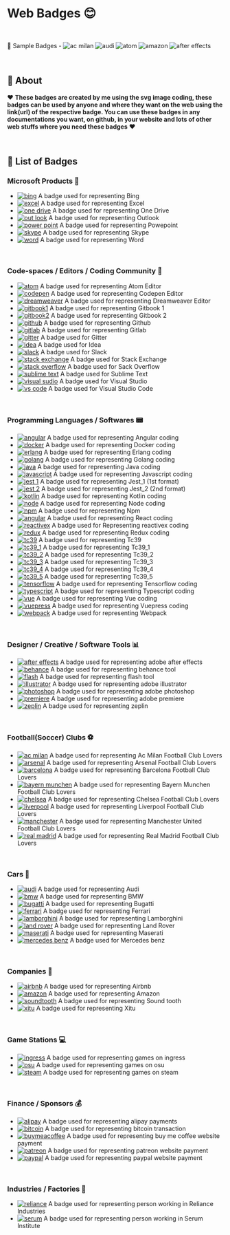 #  Web Badges 😊 

<br>

👋 Sample Badges - ![ac milan](badges/footballclubs/ac_milan.svg)  ![audi](badges/cars/audi.svg) ![atom](badges/codespaces/atom.svg) ![amazon](badges/companies/amazon.svg) ![after effects](badges/designer/after_effects.svg)

<br>

## 📝 About

:hearts: **These badges are created by me using the svg image coding, these badges can be used by anyone and where they want on the web using the link(url) of the respective badge. You can use these badges in any documentations you want, on github, in your website and lots of other web stuffs where you need these badges** :hearts:

<br>

## 📛 List of Badges

### Microsoft Products 🏢 

- [![bing](badges/microsoft/bing.svg)](https://arnoldvaz27.github.io/badges/microsoft/bing.svg) A badge used for representing Bing
- [![excel](badges/microsoft/excel.svg)](https://arnoldvaz27.github.io/badges/microsoft/excel.svg) A badge used for representing Excel
- [![one drive](badges/microsoft/onedrive.svg)](https://arnoldvaz27.github.io/badges/microsoft/onedrive.svg) A badge used for representing One Drive
- [![out look](badges/microsoft/outlook.svg)](https://arnoldvaz27.github.io/badges/microsoft/outlook.svg) A badge used for representing Outlook
- [![power point](badges/microsoft/powerpoint.svg)](https://arnoldvaz27.github.io/badges/microsoft/powerpoint.svg) A badge used for representing Powepoint
- [![skype](badges/microsoft/skype.svg)](https://arnoldvaz27.github.io/badges/microsoft/skype.svg) A badge used for representing Skype
- [![word](badges/microsoft/word.svg)](https://arnoldvaz27.github.io/badges/microsoft/word.svg) A badge used for representing Word

<br>

### Code-spaces / Editors / Coding Community 📄

- [![atom](badges/codespaces/atom.svg)](https://arnoldvaz27.github.io/badges/codespaces/atom.svg) A badge used for representing Atom Editor
- [![codepen](badges/codespaces/codepen.svg)](https://arnoldvaz27.github.io/badges/codespaces/codepen.svg) A badge used for representing Codepen Editor
- [![dreamweaver](badges/codespaces/dreamweaver.svg)](https://arnoldvaz27.github.io/badges/codespaces/dreamweaver.svg) A badge used for representing Dreamweaver Editor
- [![gitbook1](badges/codespaces/gitbook_1.svg)](https://arnoldvaz27.github.io/badges/codespaces/gitbook_1.svg) A badge used for representing Gitbook 1 
- [![gitbook2](badges/codespaces/gitbook_2.svg)](https://arnoldvaz27.github.io/badges/codespaces/gitbook_2.svg) A badge used for representing Gitbook 2
- [![github](badges/codespaces/github.svg)](https://arnoldvaz27.github.io/badges/codespaces/github.svg) A badge used for representing Github
- [![gitlab](badges/codespaces/gitlab.svg)](https://arnoldvaz27.github.io/badges/codespaces/gitlab.svg) A badge used for representing Gitlab
- [![gitter](badges/codespaces/gitter.svg)](https://arnoldvaz27.github.io/badges/codespaces/gitter.svg) A badge used for Gitter
- [![idea](badges/codespaces/idea.svg)](https://arnoldvaz27.github.io/badges/codespaces/idea.svg) A badge used for Idea
- [![slack](badges/codespaces/slack.svg)](https://arnoldvaz27.github.io/badges/codespaces/slack.svg) A badge used for Slack
- [![stack exchange](badges/codespaces/stackexchange.svg)](https://arnoldvaz27.github.io/badges/codespaces/stackexchange.svg) A badge used for Stack Exchange
- [![stack overflow](badges/codespaces/stackoverflow.svg)](https://arnoldvaz27.github.io/badges/codespaces/stackoverflow.svg) A badge used for Sack Overflow
- [![sublime text](badges/codespaces/sublime_text.svg)](https://arnoldvaz27.github.io/badges/codespaces/sublime_text.svg) A badge used for Sublime Text
- [![visual sudio](badges/codespaces/visual_studio.svg)](https://arnoldvaz27.github.io/badges/codespaces/visual_studio.svg) A badge used for Visual Studio
- [![vs code](badges/codespaces/visual_studio_code.svg)](https://arnoldvaz27.github.io/badges/codespaces/visual_studio_code.svg) A badge used for Visual Studio Code


<br>

### Programming Languages / Softwares 📟 

- [![angular](badges/programming/angular.svg)](https://arnoldvaz27.github.io/badges/programming/angular.svg) A badge used for representing Angular coding
- [![docker](badges/programming/docker.svg)](https://arnoldvaz27.github.io/badges/programming/docker.svg) A badge used for representing Docker coding
- [![erlang](badges/programming/erlang.svg)](https://arnoldvaz27.github.io/badges/programming/erlang.svg) A badge used for representing Erlang coding
- [![golang](badges/programming/golang.svg)](https://arnoldvaz27.github.io/badges/programming/golang.svg) A badge used for representing Golang coding
- [![java](badges/programming/java.svg)](https://arnoldvaz27.github.io/badges/programming/java.svg) A badge used for representing Java coding
- [![javascript](badges/programming/javascript.svg)](https://arnoldvaz27.github.io/badges/programming/javascript.svg) A badge used for representing Javascript coding
- [![jest 1](badges/programming/jest_1.svg)](https://arnoldvaz27.github.io/badges/programming/jest_1.svg) A badge used for representing Jest_1 (1st format)
- [![jest 2](badges/programming/jest_2.svg)](https://arnoldvaz27.github.io/badges/programming/jest_2.svg) A badge used for representing Jest_2 (2nd format)
- [![kotlin](badges/programming/kotlin.svg)](https://arnoldvaz27.github.io/badges/programming/kotlin.svg) A badge used for representing Kotlin coding
- [![node](badges/programming/node.svg)](https://arnoldvaz27.github.io/badges/programming/node.svg) A badge used for representing Node coding
- [![npm](badges/programming/npm.svg)](https://arnoldvaz27.github.io/badges/programming/npm.svg) A badge used for representing Npm
- [![angular](badges/programming/react.svg)](https://arnoldvaz27.github.io/badges/programming/react.svg) A badge used for representing React coding
- [![reactivex](badges/programming/reactivex.svg)](https://arnoldvaz27.github.io/badges/programming/reactivex.svg) A badge used for Representing reactivex coding
- [![redux](badges/programming/redux.svg)](https://arnoldvaz27.github.io/badges/programming/redux.svg) A badge used for representing Redux coding
- [![tc39](badges/programming/tc39.svg)](https://arnoldvaz27.github.io/badges/programming/tc39.svg) A badge used for representing Tc39
- [![tc39_1](badges/programming/tc39_1.svg)](https://arnoldvaz27.github.io/badges/programming/tc39_1.svg) A badge used for representing Tc39_1 
- [![tc39_2](badges/programming/tc39_2.svg)](https://arnoldvaz27.github.io/badges/programming/tc39_2.svg) A badge used for representing Tc39_2 
- [![tc39_3](badges/programming/tc39_3.svg)](https://arnoldvaz27.github.io/badges/programming/tc39_3.svg) A badge used for representing Tc39_3 
- [![tc39_4](badges/programming/tc39_4.svg)](https://arnoldvaz27.github.io/badges/programming/tc39_4.svg) A badge used for representing Tc39_4 
- [![tc39_5](badges/programming/tc39_5.svg)](https://arnoldvaz27.github.io/badges/programming/tc39_5.svg) A badge used for representing Tc39_5 
- [![tensorflow](badges/programming/tensorflow.svg)](https://arnoldvaz27.github.io/badges/programming/tensorflow.svg) A badge used for representing Tensorflow coding
- [![typescript](badges/programming/typescript.svg)](https://arnoldvaz27.github.io/badges/programming/typescript.svg) A badge used for representing Typescript coding
- [![vue](badges/programming/vue.svg)](https://arnoldvaz27.github.io/badges/programming/vue.svg) A badge used for representing Vue coding
- [![vuepress](badges/programming/vuepress.svg)](https://arnoldvaz27.github.io/badges/programming/vuepress.svg) A badge used for representing Vuepress coding
- [![webpack](badges/programming/webpack.svg)](https://arnoldvaz27.github.io/badges/programming/webpack.svg) A badge used for representing Webpack 

<br>

### Designer / Creative / Software Tools 📊 

- [![after effects](badges/designer/after_effects.svg)](https://arnoldvaz27.github.io/badges/designer/after_effects.svg) A badge used for representing adobe after effects
- [![behance](badges/designer/behance.svg)](https://arnoldvaz27.github.io/badges/designer/behance.svg) A badge used for representing behance tool
- [![flash](badges/designer/flash.svg)](https://arnoldvaz27.github.io/badges/designer/flash.svg) A badge used for representing flash tool
- [![illustrator](badges/designer/illustrator.svg)](https://arnoldvaz27.github.io/badges/designer/illustrator.svg) A badge used for representing adobe illustrator
- [![photoshop](badges/designer/photoshop.svg)](https://arnoldvaz27.github.io/badges/designer/photoshop.svg) A badge used for representing adobe photoshop
- [![premiere](badges/designer/premiere.svg)](https://arnoldvaz27.github.io/badges/designer/premiere.svg) A badge used for representing adobe premiere
- [![zeplin](badges/designer/zeplin.svg)](https://arnoldvaz27.github.io/badges/designer/zeplin.svg) A badge used for representing zeplin

<br>

### Football(Soccer) Clubs ⚽

- [![ac milan](badges/footballclubs/ac_milan.svg)](https://arnoldvaz27.github.io/badges/footballclubs/ac_milan.svg) A badge used for representing Ac Milan Football Club Lovers
- [![arsenal](badges/footballclubs/arsenal.svg)](https://arnoldvaz27.github.io/badges/footballclubs/arsenal.svg) A badge used for representing Arsenal Football Club Lovers
- [![barcelona](badges/footballclubs/barcelona.svg)](https://arnoldvaz27.github.io/badges/footballclubs/barcelona.svg) A badge used for representing Barcelona Football Club Lovers
- [![bayern munchen](badges/footballclubs/bayern_munchen.svg)](https://arnoldvaz27.github.io/badges/footballclubs/bayern_munchen.svg) A badge used for representing Bayern Munchen Football Club Lovers
- [![chelsea](badges/footballclubs/chelsea.svg)](https://arnoldvaz27.github.io/badges/footballclubs/chelsea.svg) A badge used for representing Chelsea Football Club Lovers
- [![liverpool](badges/footballclubs/liverpool.svg)](https://arnoldvaz27.github.io/badges/footballclubs/liverpool.svg) A badge used for representing Liverpool Football Club Lovers
- [![manchester](badges/footballclubs/manchester_united.svg)](https://arnoldvaz27.github.io/badges/footballclubs/manchester_united.svg) A badge used for representing Manchester United Football Club Lovers
- [![real madrid](badges/footballclubs/real_madrid.svg)](https://arnoldvaz27.github.io/badges/footballclubs/real_madrid.svg) A badge used for representing Real Madrid Football Club Lovers

<br>

### Cars 🚗

- [![audi](badges/cars/audi.svg)](https://arnoldvaz27.github.io/badges/cars/audi.svg) A badge used for representing Audi
- [![bmw](badges/cars/bmw.svg)](https://arnoldvaz27.github.io/badges/cars/bmw.svg) A badge used for representing BMW
- [![bugatti](badges/cars/bugatti.svg)](https://arnoldvaz27.github.io/badges/cars/bugatti.svg) A badge used for representing Bugatti
- [![ferrari](badges/cars/ferrari.svg)](https://arnoldvaz27.github.io/badges/cars/ferrari.svg) A badge used for representing Ferrari
- [![lamborghini](badges/cars/lamborghini.svg)](https://arnoldvaz27.github.io/badges/cars/lamborghini.svg) A badge used for representing Lamborghini
- [![land rover](badges/cars/land_rover.svg)](https://arnoldvaz27.github.io/badges/cars/land_rover.svg) A badge used for representing Land Rover
- [![maserati](badges/cars/maserati.svg)](https://arnoldvaz27.github.io/badges/cars/maserati.svg) A badge used for representing Maserati
- [![mercedes benz](badges/cars/mercedes_benz.svg)](https://arnoldvaz27.github.io/badges/cars/mercedes_benz.svg) A badge used for Mercedes benz

<br>

### Companies 🏬

- [![airbnb](badges/companies/airbnb.svg)](https://arnoldvaz27.github.io/badges/companies/airbnb.svg) A badge used for representing Airbnb
- [![amazon](badges/companies/amazon.svg)](https://arnoldvaz27.github.io/badges/companies/amazon.svg) A badge used for representing Amazon
- [![soundtooth](badges/companies/soundtooth.svg)](https://arnoldvaz27.github.io/badges/companies/soundtooth.svg) A badge used for representing Sound tooth
- [![xitu](badges/companies/xitu.svg)](https://arnoldvaz27.github.io/badges/companies/xitu.svg) A badge used for representing Xitu

<br>

### Game Stations 💻 

- [![ingress](badges/gamestations/ingress.svg)](https://arnoldvaz27.github.io/badges/gamestations/ingress.svg) A badge used for representing games on ingress
- [![osu](badges/gamestations/osu.svg)](https://arnoldvaz27.github.io/badges/gamestations/osu.svg) A badge used for representing games on osu
- [![steam](badges/gamestations/steam.svg)](https://arnoldvaz27.github.io/badges/gamestations/steam.svg) A badge used for representing games on steam

<br>

### Finance / Sponsors 💰

- [![alipay](badges/finance/alipay.svg)](https://arnoldvaz27.github.io/badges/finance/alipay.svg) A badge used for representing alipay payments
- [![bitcoin](badges/finance/bitcoin.svg)](https://arnoldvaz27.github.io/badges/finance/bitcoin.svg) A badge used for representing bitcoin transaction
- [![buymeacoffee](badges/finance/buymeacoffee.svg)](https://arnoldvaz27.github.io/badges/finance/buymeacoffee.svg) A badge used for representing buy me coffee website payment
- [![patreon](badges/finance/patreon.svg)](https://arnoldvaz27.github.io/badges/finance/patreon.svg) A badge used for representing patreon website payment
- [![paypal](badges/finance/paypal.svg)](https://arnoldvaz27.github.io/badges/finance/paypal.svg) A badge used for representing paypal website payment

<br>

### Industries / Factories 🏬

- [![reliance](badges/inc/reliance.svg)](https://arnoldvaz27.github.io/badges/inc/reliance.svg) A badge used for representing person working in Reliance Industries
- [![serum](badges/inc/serum.svg)](https://arnoldvaz27.github.io/badges/inc/serum.svg) A badge used for representing person working in Serum Institute
